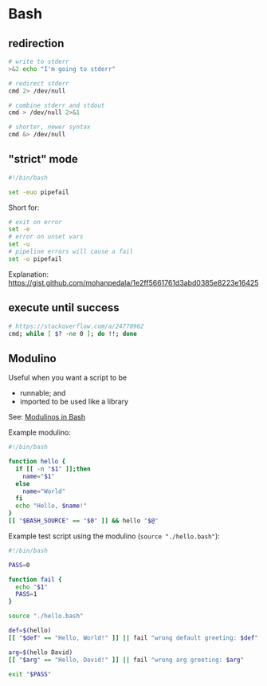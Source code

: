 # Bash

## redirection

```bash
# write to stderr
>&2 echo "I'm going to stderr"

# redirect stderr
cmd 2> /dev/null

# combine stderr and stdout
cmd > /dev/null 2>&1

# shorter, newer syntax
cmd &> /dev/null
```

## "strict" mode

```bash
#!/bin/bash

set -euo pipefail
```

Short for:
```bash
# exit on error
set -e
# error on unset vars
set -u
# pipeline errors will cause a fail
set -o pipefail
```

Explanation: https://gist.github.com/mohanpedala/1e2ff5661761d3abd0385e8223e16425

## execute until success

```bash
# https://stackoverflow.com/a/24770962
cmd; while [ $? -ne 0 ]; do !!; done
```

## Modulino

Useful when you want a script to be
- runnable; and
- imported to be used like a library

See: [Modulinos in Bash](https://blog.dnmfarrell.com/post/modulinos-in-bash/)

Example modulino:
```bash
#!/bin/bash

function hello {
  if [[ -n "$1" ]];then
    name="$1"
  else
    name="World"
  fi
  echo "Hello, $name!"
}
[[ "$BASH_SOURCE" == "$0" ]] && hello "$@"
```

Example test script using the modulino (`source "./hello.bash"`):
```bash
#!/bin/bash

PASS=0

function fail {
  echo "$1"
  PASS=1
}

source "./hello.bash"

def=$(hello)
[[ "$def" == "Hello, World!" ]] || fail "wrong default greeting: $def"

arg=$(hello David)
[[ "$arg" == "Hello, David!" ]] || fail "wrong arg greeting: $arg"

exit "$PASS"
```
